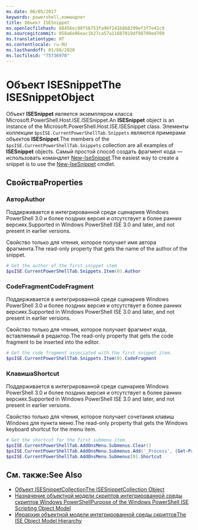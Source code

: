 ```yaml
---
ms.date: 06/05/2017
keywords: powershell,командлет
title: Объект ISESnippet
ms.openlocfilehash: 60456ec90f56753fa96f141b8b8299ef3f7e41c9
ms.sourcegitcommit: 058a6e86eac1b27ca57a11687019df98709ed709
ms.translationtype: HT
ms.contentlocale: ru-RU
ms.lasthandoff: 01/08/2020
ms.locfileid: "75736970"
---
```

# <a name="the-isesnippetobject"></a><span data-ttu-id="db2a8-103">Объект ISESnippet</span><span class="sxs-lookup"><span data-stu-id="db2a8-103">The ISESnippetObject</span></span>

<span data-ttu-id="db2a8-104">Объект **ISESnippet** является экземпляром класса Microsoft.PowerShell.Host.ISE.ISESnippet.</span><span class="sxs-lookup"><span data-stu-id="db2a8-104">An **ISESnippet** object is an instance of the Microsoft.PowerShell.Host.ISE.ISESnippet class.</span></span> <span data-ttu-id="db2a8-105">Элементы коллекции `$psISE.CurrentPowerShellTab.Snippets` являются примерами объектов **ISESnippet**.</span><span class="sxs-lookup"><span data-stu-id="db2a8-105">The members of the `$psISE.CurrentPowerShellTab.Snippets` collection are all examples of **ISESnippet** objects.</span></span> <span data-ttu-id="db2a8-106">Самый простой способ создать фрагмент кода — использовать командлет [New-IseSnippet](/reference/5.1/ISE/New-IseSnippet.md).</span><span class="sxs-lookup"><span data-stu-id="db2a8-106">The easiest way to create a snippet is to use the [New-IseSnippet](/reference/5.1/ISE/New-IseSnippet.md) cmdlet.</span></span>

## <a name="properties"></a><span data-ttu-id="db2a8-107">Свойства</span><span class="sxs-lookup"><span data-stu-id="db2a8-107">Properties</span></span>

### <a name="author"></a><span data-ttu-id="db2a8-108">Автор</span><span class="sxs-lookup"><span data-stu-id="db2a8-108">Author</span></span>

<span data-ttu-id="db2a8-109">Поддерживается в интегрированной среде сценариев Windows PowerShell 3.0 и более поздних версия и отсутствует в более ранних версиях.</span><span class="sxs-lookup"><span data-stu-id="db2a8-109">Supported in Windows PowerShell ISE 3.0 and later, and not present in earlier versions.</span></span>

<span data-ttu-id="db2a8-110">Свойство только для чтения, которое получает имя автора фрагмента.</span><span class="sxs-lookup"><span data-stu-id="db2a8-110">The read-only property that gets the name of the author of the snippet.</span></span>

```powershell
# Get the author of the first snippet item
$psISE.CurrentPowerShellTab.Snippets.Item(0).Author
```

### <a name="codefragment"></a><span data-ttu-id="db2a8-111">CodeFragment</span><span class="sxs-lookup"><span data-stu-id="db2a8-111">CodeFragment</span></span>

<span data-ttu-id="db2a8-112">Поддерживается в интегрированной среде сценариев Windows PowerShell 3.0 и более поздних версия и отсутствует в более ранних версиях.</span><span class="sxs-lookup"><span data-stu-id="db2a8-112">Supported in Windows PowerShell ISE 3.0 and later, and not present in earlier versions.</span></span>

<span data-ttu-id="db2a8-113">Свойство только для чтения, которое получает фрагмент кода, вставляемый в редактор.</span><span class="sxs-lookup"><span data-stu-id="db2a8-113">The read-only property that gets the code fragment to be inserted into the editor.</span></span>

```powershell
# Get the code fragment associated with the first snippet item.
$psISE.CurrentPowerShellTab.Snippets.Item(0).CodeFragment
```

### <a name="shortcut"></a><span data-ttu-id="db2a8-114">Клавиша</span><span class="sxs-lookup"><span data-stu-id="db2a8-114">Shortcut</span></span>

<span data-ttu-id="db2a8-115">Поддерживается в интегрированной среде сценариев Windows PowerShell 3.0 и более поздних версия и отсутствует в более ранних версиях.</span><span class="sxs-lookup"><span data-stu-id="db2a8-115">Supported in Windows PowerShell ISE 3.0 and later, and not present in earlier versions.</span></span>

<span data-ttu-id="db2a8-116">Свойство только для чтения, которое получает сочетания клавиш Windows для пункта меню.</span><span class="sxs-lookup"><span data-stu-id="db2a8-116">The read-only property that gets the Windows keyboard shortcut for the menu item.</span></span>

```powershell
# Get the shortcut for the first submenu item.
$psISE.CurrentPowerShellTab.AddOnsMenu.Submenus.Clear()
$psISE.CurrentPowerShellTab.AddOnsMenu.Submenus.Add('_Process', {Get-Process}, 'Alt+P')
$psISE.CurrentPowerShellTab.AddOnsMenu.Submenus[0].Shortcut
```

## <a name="see-also"></a><span data-ttu-id="db2a8-117">См. также:</span><span class="sxs-lookup"><span data-stu-id="db2a8-117">See Also</span></span>

- [<span data-ttu-id="db2a8-118">Объект ISESnippetCollection</span><span class="sxs-lookup"><span data-stu-id="db2a8-118">The ISESnippetCollection Object</span></span>](The-ISESnippetCollection-Object.md)
- [<span data-ttu-id="db2a8-119">Назначение объектной модели скриптов интегрированной среды скриптов Windows PowerShell</span><span class="sxs-lookup"><span data-stu-id="db2a8-119">Purpose of the Windows PowerShell ISE Scripting Object Model</span></span>](purpose-of-the-windows-powershell-ise-scripting-object-model.md)
- [<span data-ttu-id="db2a8-120">Иерархия объектной модели интегрированной среды скриптов</span><span class="sxs-lookup"><span data-stu-id="db2a8-120">The ISE Object Model Hierarchy</span></span>](The-ISE-Object-Model-Hierarchy.md)
